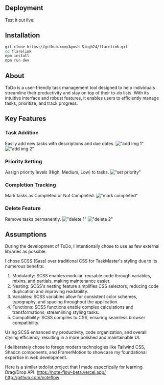 ## Deployment

Test it out live:  

## Installation

```bash
git clone https://github.com/Ayush-Singh24/flarelink.git
cd flarelink
npm install
npm run dev
```

## About
ToDo is a user-friendly task management tool designed to help individuals streamline their productivity and stay on top of their to-do lists. With its intuitive interface and robust features, it enables users to efficiently manage tasks, prioritize, and track progress.

## Key Features

### Task Addition
Easily add new tasks with descriptions and due dates.
!["add img 1"]("./screenshots/add-1.jpeg")
!["add img 2"]("./screenshots/add-2.jpeg")
### Priority Setting
Assign priority levels (High, Medium, Low) to tasks.
!["set priority"]("./screenshots/priority.png")

### Completion Tracking
Mark tasks as Completed or Not Completed.
!["mark completed"]("./screenshots/complete.png")

### Delete Feature
Remove tasks permanently.
!["delete 1"]("./screenshots/delete-1.png")
!["delete 2"]("./screenshots/delete-2.png")

## Assumptions
During the development of ToDo, I intentionally chose to use as few external libraries as possible.

I chose SCSS (Sass) over traditional CSS for TaskMaster's styling due to its numerous benefits:

1. Modularity: SCSS enables modular, reusable code through variables, mixins, and partials, making maintenance easier.
2. Nesting: SCSS's nesting feature simplifies CSS selectors, reducing code duplication and improving readability.
3. Variables: SCSS variables allow for consistent color schemes, typography, and spacing throughout the application.
4. Functions: SCSS functions enable complex calculations and transformations, streamlining styling tasks.
5. Compatibility: SCSS compiles to CSS, ensuring seamless browser compatibility.

Using SCSS enhanced my productivity, code organization, and overall styling efficiency, resulting in a more polished and maintainable UI.

I deliberately chose to forego modern technologies like Tailwind CSS, Shadcn components, and FramerMotion to showcase my foundational expertise in web development.

Here is a similar todolist project that I made especfically for learning Drag/Drop API:
https://note-flow-beta.vercel.app/
http://github.com/noteflow
